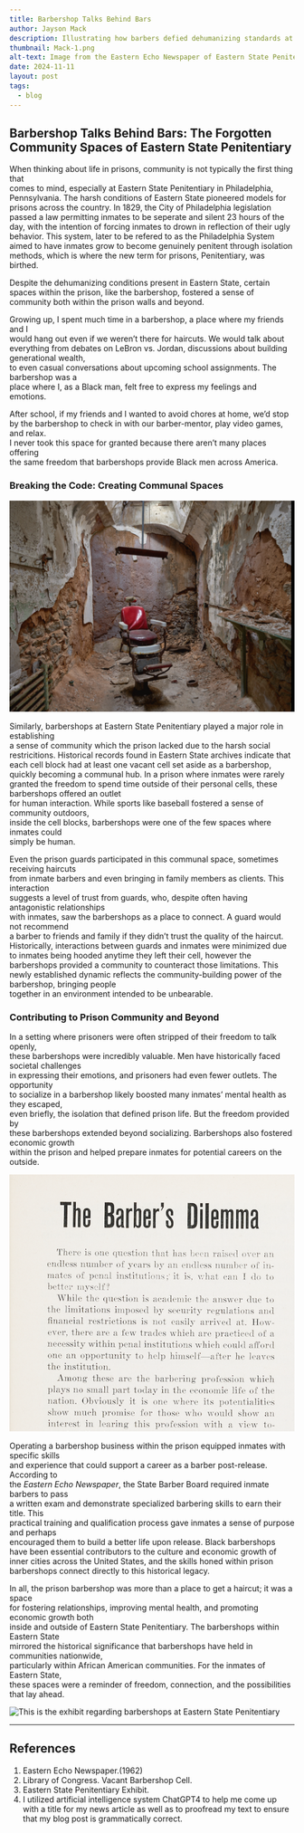 ```yaml
---
title: Barbershop Talks Behind Bars  
author: Jayson Mack  
description: Illustrating how barbers defied dehumanizing standards at Eastern State Penitentiary.  
thumbnail: Mack-1.png
alt-text: Image from the Eastern Echo Newspaper of Eastern State Penitentiary Barbershop.
date: 2024-11-11  
layout: post  
tags:  
  - blog   
---
```


## Barbershop Talks Behind Bars: The Forgotten Community Spaces of Eastern State Penitentiary  

When thinking about life in prisons, community is not typically the first thing that  
comes to mind, especially at Eastern State Penitentiary in Philadelphia, Pennsylvania.
The harsh conditions of Eastern State pioneered models for prisons across the country.
In 1829, the City of Philadelphia legislation passed a law permitting inmates to be
seperate and silent 23 hours of the day, with the intention of forcing inmates to drown 
in reflection of their ugly behavior. This system, later to be refered to as the Philadelphia
System aimed to have inmates grow to become genuinely penitent through isolation methods, which
is where the new term for prisons, Penitentiary, was birthed.

Despite the dehumanizing conditions present in Eastern State, certain spaces within the prison,
like the barbershop, fostered a sense of community both within the prison walls and beyond.  

Growing up, I spent much time in a barbershop, a place where my friends and I  
would hang out even if we weren’t there for haircuts. We would talk about  
everything from debates on LeBron vs. Jordan, discussions about building generational wealth,  
to even casual conversations about upcoming school assignments. The barbershop was a  
place where I, as a Black man, felt free to express my feelings and emotions.  

After school, if my friends and I wanted to avoid chores at home, we’d stop  
by the barbershop to check in with our barber-mentor, play video games, and relax.  
I never took this space for granted because there aren’t many places offering  
the same freedom that barbershops provide Black men across America.  

### Breaking the Code: Creating Communal Spaces  

![Here you see the remains of what a barbershop cell looked like](/assets/img/Mack-2.png)  

Similarly, barbershops at Eastern State Penitentiary played a major role in establishing  
a sense of community which the prison lacked due to the harsh social restricitions. Historical records 
found in Eastern State archives indicate that each cell block had at least one vacant cell set aside as a 
barbershop, quickly becoming a communal hub. In a prison where inmates were rarely granted
the freedom to spend time outside of their personal cells, these barbershops offered an outlet  
for human interaction. While sports like baseball fostered a sense of community outdoors,  
inside the cell blocks, barbershops were one of the few spaces where inmates could  
simply be human.  

Even the prison guards participated in this communal space, sometimes receiving haircuts  
from inmate barbers and even bringing in family members as clients. This interaction  
suggests a level of trust from guards, who, despite often having antagonistic relationships  
with inmates, saw the barbershops as a place to connect. A guard would not recommend  
a barber to friends and family if they didn’t trust the quality of the haircut. 
Historically, interactions between guards and inmates were minimized due to inmates being hooded
anytime they left their cell, however the barbershops provided a community to counteract those limitations.
This newly established dynamic reflects the community-building power of the barbershop, bringing people  
together in an environment intended to be unbearable.   

### Contributing to Prison Community and Beyond  

In a setting where prisoners were often stripped of their freedom to talk openly,  
these barbershops were incredibly valuable. Men have historically faced societal challenges  
in expressing their emotions, and prisoners had even fewer outlets. The opportunity  
to socialize in a barbershop likely boosted many inmates’ mental health as they escaped,  
even briefly, the isolation that defined prison life. But the freedom provided by  
these barbershops extended beyond socializing. Barbershops also fostered economic growth  
within the prison and helped prepare inmates for potential careers on the outside.  

![This is the newspaper article about the barbershops in Eastern State published in the Eastern Echo Newspaper in 1962](/assets/img/Mack-1.png)  

Operating a barbershop business within the prison equipped inmates with specific skills  
and experience that could support a career as a barber post-release. According to  
the *Eastern Echo Newspaper*, the State Barber Board required inmate barbers to pass  
a written exam and demonstrate specialized barbering skills to earn their title. This  
practical training and qualification process gave inmates a sense of purpose and perhaps  
encouraged them to build a better life upon release. Black barbershops have been essential 
contributors to the culture and economic growth of inner cities across the United States,
and the skills honed within prison barbershops connect directly to this historical legacy.  

In all, the prison barbershop was more than a place to get a haircut; it was a space  
for fostering relationships, improving mental health, and promoting economic growth both  
inside and outside of Eastern State Penitentiary. The barbershops within Eastern State  
mirrored the historical significance that barbershops have held in communities nationwide,  
particularly within African American communities. For the inmates of Eastern State,  
these spaces were a reminder of freedom, connection, and the possibilities that lay ahead.  

![This is the exhibit regarding barbershops at Eastern State Penitentiary](/assets/img/Mack-3.jpg)  

---

## References  

1. Eastern Echo Newspaper.(1962)
2. Library of Congress. Vacant Barbershop Cell.
3. Eastern State Penitentiary Exhibit. 
4. I utilized artificial intelligence system ChatGPT4 to help me come up with a title for my 
news article as well as to proofread my text to ensure that my blog post is grammatically correct.